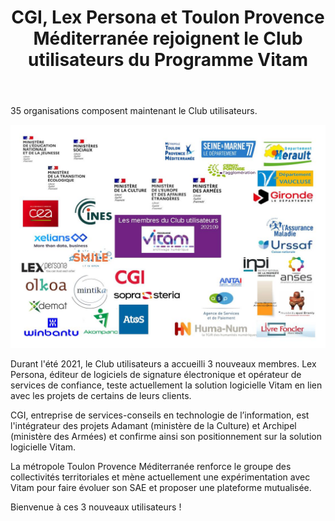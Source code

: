 ﻿---
layout: post
title: CGI, Lex Persona et Toulon Provence Méditerranée rejoignent le Club utilisateurs du Programme Vitam
---

35 organisations composent maintenant le Club utilisateurs.

![Logos](/public/images/202109_utilisateurs.jpg)

Durant l'été 2021, le Club utilisateurs a accueilli 3 nouveaux membres. 
Lex Persona, éditeur de logiciels de signature électronique et opérateur de services de confiance, teste actuellement la solution logicielle Vitam en lien avec les projets de certains de leurs clients.

CGI, entreprise de services-conseils en technologie de l’information, est l'intégrateur des projets Adamant (ministère de la Culture) et Archipel (ministère des Armées) et confirme ainsi son positionnement sur la solution logicielle Vitam.

La métropole Toulon Provence Méditerranée renforce le groupe des collectivités territoriales et mène actuellement une expérimentation avec Vitam pour faire évoluer son SAE et proposer une plateforme mutualisée.

Bienvenue à ces 3 nouveaux utilisateurs !